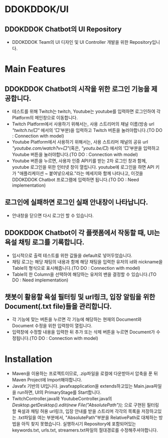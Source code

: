 # DDOKDDOK/UI
## DDOKDDOK Chatbot의 UI Repository
 * DDOKDDOK Team의 UI 디자인 및 UI Controller 개발을 위한 Repository입니다.

# Main Features
## DDOKDDOK Chatbot의 시작을 위한 로그인 기능을 제공합니다.
 * 테스트를 위해 Twitch는 twitch, Youtube는 youtube를 입력하면 로그인하여 각 Platform의 메인창으로 이동합니다.
 * Twitch Platform에서 사용하기 위해서는, 사용 스트리머의 채널 이름(방송 url *"twitch.tv/□"* 에서의 '□'부분)을 입력하고 Twitch 버튼을 눌러야합니다.(TO DO : Connection with model)
 * Youtube Platform에서 사용하기 위해서는, 사용 스트리머 채널의 공유 url *"youtube.com/watch?v=□"*(혹은, *"youtu.be/□*) 에서의 '□'부분을 입력하고 Youtube 버튼을 눌러야합니다.(TO DO : Connection with model)
 * Youtube 버튼을 누르면, 사용자 인증 API키를 받는 2차 로그인 창과 함께, youtube 로그인을 위한 인터넷 창이 열립니다. youtube에 로그인을 하면 API 키가 "애플리케이션 ~ 붙여넣으세요."라는 메세지와 함께 나타나고, 이것을 DDOKDDOK Chatbot 프로그램에 입력하면 됩니다.(TO DO : Need implementation)
## 로그인에 실패하면 로그인 실패 안내창이 나타납니다. 
 * 안내창을 닫으면 다시 로그인 할 수 있습니다.
 
## DDOKDDOK Chatbot이 각 플랫폼에서 작동할 때, UI는 욕설 채팅 로그를 기록합니다.
 * 임시적으로 출력 테스트를 위한 값들을 default로 넣어두었습니다.
 * 채팅 로그는 해당 채팅의 내용과 함께 해당 채팅을 입력한 유저의 id와 nickname을 Table의 형식으로 표시해줍니다.(TO DO : Connection with model)
 * Table의 한 Column을 선택하여 해당하는 유저의 밴을 결정할 수 있습니다.(TO DO : Need implementation)
 
## 챗봇이 활용할 욕설 필터링 및 url링크, 입장 알림을 위한 Document(.txt file)들을 관리합니다.
 * 각 기능에 맞는 버튼을 누르면 각 기능에 해당하는 현재의 Document와 Document 수정을 위한 입력창이 열립니다.
 * 입력창에 수정할 내용을 입력한 뒤 추가 또는 삭제 버튼을 누르면 Document가 수정됩니다.(TO DO : Connection with model)

# Installation
* Maven을 이용하는 프로젝트이므로, .zip파일을 로컬에 다운받아서 압축을 푼 뒤 Maven Project에 Import해야합니다.
* Javafx 기반의 UI입니다. javafxapplication을 extends하고있는 Main.java파일을 run하면, UI의 PrimaryStage를 Start합니다.
* TwitchController.java와 YoutubeController.java의 
*Desktop.getDesktop().edit(new File("AbsolutePath"));*
으로 구현된 필터링 할 욕설과 채팅 허용 url링크, 입장 안내를 받을 스트리머 각각의 목록을 저장하고있는 .txt파일을 여는 부분에서, "AbsolutePath"부분을 RelativePath로 대체하는 방법을 아직 찾지 못했습니다. 실행하시기  Repository에 포함되어있는 keywords.txt, urls.txt, streamers.txt파일의 절대경로를 수정해주셔야합니다.

 
